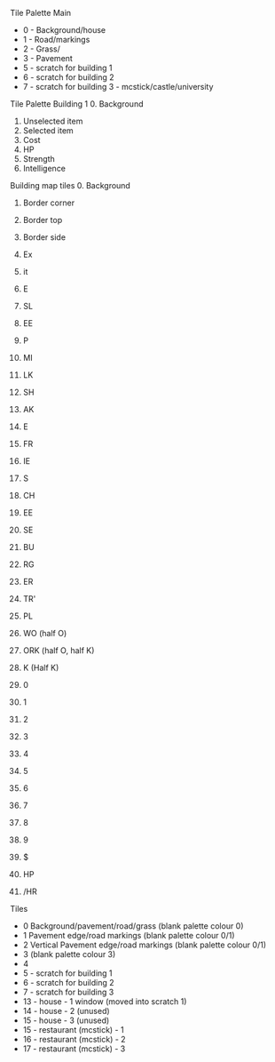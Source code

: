 Tile Palette Main
 - 0 - Background/house
 - 1 - Road/markings
 - 2 - Grass/
 - 3 - Pavement
 - 5 - scratch for building 1
 - 6 - scratch for building 2
 - 7 - scratch for building 3 - mcstick/castle/university

Tile Palette Building 1
 0. Background
 1. Unselected item
 2. Selected item
 3. Cost
 4. HP
 5. Strength
 6. Intelligence

Building map tiles
 0. Background
 1. Border corner
 2. Border top
 3. Border side
 4. Ex
 5. it
 16. E
 17. SL
 18. EE
 19. P
 22. MI
 23. LK
 24. SH
 25. AK
 26. E
 27. FR
 28. IE
 29. S
 30. CH
 31. EE
 32. SE
 33. BU
 34. RG
 35. ER
 36. TR'
 37. PL
 38. WO (half O)
 39. ORK (half O, half K)
 40. K (Half K)

 110. 0
 111. 1
 112. 2
 113. 3
 114. 4
 115. 5
 116. 6
 117. 7
 118. 8
 119. 9
 120. $
 121. HP
 122. /HR
 

Tiles
 - 0 Background/pavement/road/grass (blank palette colour 0)
 - 1 Pavement edge/road markings (blank palette colour 0/1)
 - 2 Vertical Pavement edge/road markings (blank palette colour 0/1)
 - 3  (blank palette colour 3)
 - 4 
 - 5 - scratch for building 1
 - 6 - scratch for building 2 
 - 7 - scratch for building 3
 - 13 - house - 1 window (moved into scratch 1)
 - 14 - house - 2 (unused)
 - 15 - house - 3 (unused)
 - 15 - restaurant (mcstick) - 1
 - 16 - restaurant (mcstick) - 2
 - 17 - restaurant (mcstick) - 3
 